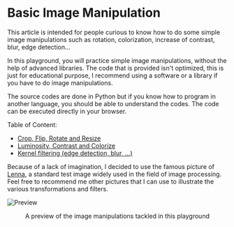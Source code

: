 # Basic Image Manipulation

This article is intended for people curious to know how to do some simple image manipulations such as rotation, colorization, increase of contrast, blur, edge detection...

In this playground, you will practice simple image manipulations, without the help of advanced libraries. The code that is provided isn't optimized, this is just for educational purpose, I recommend using a software or a library if you have to do image manipulations.

The source codes are done in Python but if you know how to program in another language, you should be able to understand the codes. The code can be executed directly in your browser.

Table of Content:

- [Crop, Flip, Rotate and Resize](transform.md)
- [Luminosity, Contrast and Colorize](color.md)
- [Kernel filtering (edge detection, blur, ...)](edge.md)

Because of a lack of imagination, I decided to use the famous picture of [Lenna](https://en.wikipedia.org/wiki/Lenna), a standard test image widely used in the field of image processing. Feel free to recommend me other pictures that I can use to illustrate the various transformations and filters.

![Preview](preview.jpg)
```math
\text{A preview of the image manipulations tackled in this playground}
```
